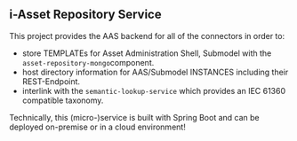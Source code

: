 ## i-Asset Repository Service

This project provides the AAS backend for all of the connectors in order to:
- store TEMPLATEs for Asset Administration Shell, Submodel with the `asset-repository-mongo`component.
- host directory information for AAS/Submodel INSTANCES including their REST-Endpoint.
- interlink with the `semantic-lookup-service` which provides an IEC 61360 compatible taxonomy.

Technically, this (micro-)service is built with Spring Boot and can be deployed on-premise or in a cloud environment!

